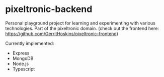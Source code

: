 # pixeltronic-backend

Personal playground project for learning and experimenting with various technologies.
Part of the pixeltronic domain. (check out the frontend here: https://github.com/GerritHoskins/pixeltronic-frontend)

Currently implemented:
- Express
- MongoDB
- Node.js
- Typescript
